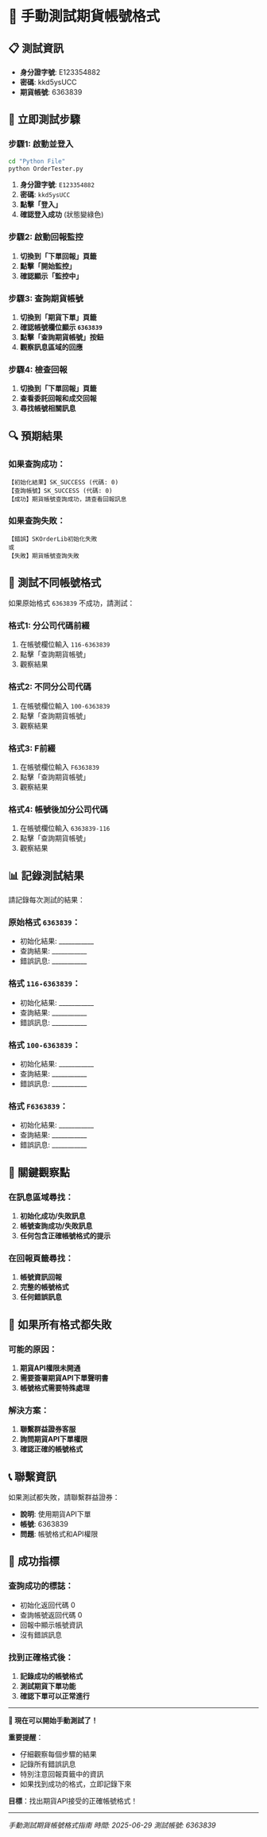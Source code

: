 # 🧪 手動測試期貨帳號格式

## 📋 **測試資訊**
- **身分證字號**: E123354882
- **密碼**: kkd5ysUCC  
- **期貨帳號**: 6363839

## 🚀 **立即測試步驟**

### 步驟1: 啟動並登入
```bash
cd "Python File"
python OrderTester.py
```

1. **身分證字號**: `E123354882`
2. **密碼**: `kkd5ysUCC`
3. **點擊「登入」**
4. **確認登入成功** (狀態變綠色)

### 步驟2: 啟動回報監控
1. **切換到「下單回報」頁籤**
2. **點擊「開始監控」**
3. **確認顯示「監控中」**

### 步驟3: 查詢期貨帳號
1. **切換到「期貨下單」頁籤**
2. **確認帳號欄位顯示 `6363839`**
3. **點擊「查詢期貨帳號」按鈕**
4. **觀察訊息區域的回應**

### 步驟4: 檢查回報
1. **切換到「下單回報」頁籤**
2. **查看委託回報和成交回報**
3. **尋找帳號相關訊息**

## 🔍 **預期結果**

### 如果查詢成功：
```
【初始化結果】SK_SUCCESS (代碼: 0)
【查詢帳號】SK_SUCCESS (代碼: 0)
【成功】期貨帳號查詢成功，請查看回報訊息
```

### 如果查詢失敗：
```
【錯誤】SKOrderLib初始化失敗
或
【失敗】期貨帳號查詢失敗
```

## 🧪 **測試不同帳號格式**

如果原始格式 `6363839` 不成功，請測試：

### 格式1: 分公司代碼前綴
1. 在帳號欄位輸入 `116-6363839`
2. 點擊「查詢期貨帳號」
3. 觀察結果

### 格式2: 不同分公司代碼
1. 在帳號欄位輸入 `100-6363839`
2. 點擊「查詢期貨帳號」
3. 觀察結果

### 格式3: F前綴
1. 在帳號欄位輸入 `F6363839`
2. 點擊「查詢期貨帳號」
3. 觀察結果

### 格式4: 帳號後加分公司代碼
1. 在帳號欄位輸入 `6363839-116`
2. 點擊「查詢期貨帳號」
3. 觀察結果

## 📊 **記錄測試結果**

請記錄每次測試的結果：

### 原始格式 `6363839`：
- 初始化結果: ___________
- 查詢結果: ___________
- 錯誤訊息: ___________

### 格式 `116-6363839`：
- 初始化結果: ___________
- 查詢結果: ___________
- 錯誤訊息: ___________

### 格式 `100-6363839`：
- 初始化結果: ___________
- 查詢結果: ___________
- 錯誤訊息: ___________

### 格式 `F6363839`：
- 初始化結果: ___________
- 查詢結果: ___________
- 錯誤訊息: ___________

## 🎯 **關鍵觀察點**

### 在訊息區域尋找：
1. **初始化成功/失敗訊息**
2. **帳號查詢成功/失敗訊息**
3. **任何包含正確帳號格式的提示**

### 在回報頁籤尋找：
1. **帳號資訊回報**
2. **完整的帳號格式**
3. **任何錯誤訊息**

## 🔧 **如果所有格式都失敗**

### 可能的原因：
1. **期貨API權限未開通**
2. **需要簽署期貨API下單聲明書**
3. **帳號格式需要特殊處理**

### 解決方案：
1. **聯繫群益證券客服**
2. **詢問期貨API下單權限**
3. **確認正確的帳號格式**

## 📞 **聯繫資訊**

如果測試都失敗，請聯繫群益證券：
- **說明**: 使用期貨API下單
- **帳號**: 6363839
- **問題**: 帳號格式和API權限

## 🎉 **成功指標**

### 查詢成功的標誌：
- 初始化返回代碼 0
- 查詢帳號返回代碼 0
- 回報中顯示帳號資訊
- 沒有錯誤訊息

### 找到正確格式後：
1. **記錄成功的帳號格式**
2. **測試期貨下單功能**
3. **確認下單可以正常進行**

---

**🚀 現在可以開始手動測試了！**

**重要提醒**：
- 仔細觀察每個步驟的結果
- 記錄所有錯誤訊息
- 特別注意回報頁籤中的資訊
- 如果找到成功的格式，立即記錄下來

**目標**：找出期貨API接受的正確帳號格式！

---
*手動測試期貨帳號格式指南*
*時間: 2025-06-29*
*測試帳號: 6363839*
